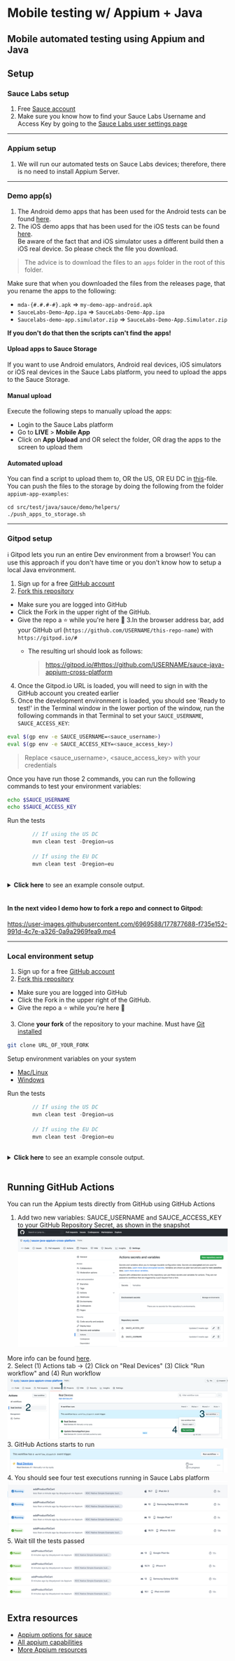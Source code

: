 # Mobile testing w/ Appium + Java

Mobile automated testing using Appium and Java
---
## Setup  

### Sauce Labs setup
1. Free [Sauce account](https://saucelabs.com/sign-up)
2. Make sure you know how to find your Sauce Labs Username and Access Key by going to the [Sauce Labs user settings page](https://app.saucelabs.com/user-settings)

---
### Appium setup
1. We will run our automated tests on Sauce Labs devices; therefore, there is no need to install Appium Server.

---
### Demo app(s)   

1. The Android demo apps that has been used for the Android tests can be found [here](https://github.com/saucelabs/my-demo-app-android/releases).
2. The iOS demo apps that has been used for the iOS tests can be found [here](https://github.com/saucelabs/my-demo-app-ios/releases).   
Be aware of the fact that and iOS simulator uses a different build then a iOS real device. So please check the file you
download.

> The advice is to download the files to an `apps` folder in the root of this folder.

Make sure that when you downloaded the files from the releases page, that you rename the apps to the following:

- `mda-{#.#.#-#}.apk` => `my-demo-app-android.apk`
- `SauceLabs-Demo-App.ipa` => `SauceLabs-Demo-App.ipa`
- `Saucelabs-demo-app.simulator.zip` => `SauceLabs-Demo-App.Simulator.zip`

**If you don't do that then the scripts can't find the apps!**

#### Upload apps to Sauce Storage
If you want to use Android emulators, Android real devices, iOS simulators or iOS real devices in the Sauce Labs platform, you need to upload
the apps to the Sauce Storage.

#### Manual upload
Execute the following steps to manually upload the apps:
- Login to the Sauce Labs platform
- Go to **LIVE** > **Mobile App**
- Click on **App Upload** and OR select the folder, OR drag the apps to the screen to upload them

#### Automated upload
You can find a script to upload them to, OR the US, OR EU DC in [this](../../helpers/push_apps_to_storage.sh)-file. You can push the files to the
storage by doing the following from the folder `appium-app-examples`:

    cd src/test/java/sauce/demo/helpers/
    ./push_apps_to_storage.sh

---
### Gitpod setup

ℹ Gitpod lets you run an entire Dev environment from a browser! You can use this approach if you don't have time or you don't know how to setup a local Java environment.

1. Sign up for a free [GitHub account](https://github.com/)
2. [Fork this repository](https://docs.github.com/en/get-started/quickstart/fork-a-repo)
 * Make sure you are logged into GitHub
 * Click the Fork in the upper right of the GitHub.
 * Give the repo a ⭐ while you're here 🤩
3.In the browser address bar, add your GitHub url (`https://github.com/USERNAME/this-repo-name`) with `https://gitpod.io/#`
    * The resulting url should look as follows:
   
      > https://gitpod.io/#https://github.com/USERNAME/sauce-java-appium-cross-platform
   
4. Once the Gitpod.io URL is loaded, you will need to sign in with the GitHub account you created earlier 
5. Once the development environment is loaded, you should see 'Ready to test!' in the Terminal window in the lower portion of the window, run the following commands in that Terminal to set your `SAUCE_USERNAME`, `SAUCE_ACCESS_KEY`:

```bash
eval $(gp env -e SAUCE_USERNAME=<sauce_username>)
eval $(gp env -e SAUCE_ACCESS_KEY=<sauce_access_key>)
```

> Replace <sauce_username>, <sauce_access_key> with your credentials

Once you have run those 2 commands, you can run the following commands to test your environment variables:

```bash
echo $SAUCE_USERNAME
echo $SAUCE_ACCESS_KEY
```

Run the tests

```java
        // If using the US DC
        mvn clean test -Dregion=us

        // If using the EU DC
        mvn clean test -Dregion=eu
```

<br/>
  <details>
    <summary>
      <strong>Click here</strong> to see an example console output.
    </summary>

      [INFO]
      [INFO] -------------------------------------------------------
      [INFO]  T E S T S
      [INFO] -------------------------------------------------------
      [INFO] Running TestSuite
      Sauce Android Native App  - Before hook
      *** BeforeMethod hook. Running method addProductToCart ***
      Sauce Android Native App  - Before hook
      *** BeforeMethod hook. Running method addProductToCart ***
      region is eu
      region is eu
      region is eu
      region is eu
      Sauce - Start selectProduct test
      Sauce - Start selectProduct test
      Sauce - AfterMethod hook
      Sauce - AfterMethod hook
      Sauce - Start selectProduct test
      Sauce - release driver
      Sauce - Start selectProduct test
      Sauce - AfterMethod hook
      Sauce - release driver
      Sauce - AfterMethod hook
      [INFO] Tests run: 4, Failures: 0, Errors: 0, Skipped: 0, Time elapsed: 31.102 s - in TestSuite
      [INFO]
      [INFO] Results:
      [INFO]
      [INFO] Tests run: 4, Failures: 0, Errors: 0, Skipped: 0
      [INFO]

  </details>

<br/>

#### In the next video I demo how to fork a repo and connect to Gitpod:

https://user-images.githubusercontent.com/6969588/177877688-f735e152-991d-4c7e-a326-0a9a2969fea9.mp4

---

### Local environment setup

1. Sign up for a free [GitHub account](https://github.com/)
2. [Fork this repository](https://docs.github.com/en/get-started/quickstart/fork-a-repo)
 * Make sure you are logged into GitHub
 * Click the Fork in the upper right of the GitHub.
 * Give the repo a ⭐ while you're here 🤩
3. Clone **your fork** of the repository to your machine. Must have [Git installed](https://git-scm.com/downloads)

```bash
git clone URL_OF_YOUR_FORK
```

Setup environment variables on your system
* [Mac/Linux](https://docs.saucelabs.com/basics/environment-variables/#setting-up-environment-variables-on-macos-and-linux-systems)
* [Windows](https://docs.saucelabs.com/basics/environment-variables/#setting-up-environment-variables-on-windows-systems)

Run the tests

```java
        // If using the US DC
        mvn clean test -Dregion=us

        // If using the EU DC
        mvn clean test -Dregion=eu
```

<br/>
  <details>
    <summary>
      <strong>Click here</strong> to see an example console output.
    </summary>

      [INFO]
      [INFO] -------------------------------------------------------
      [INFO]  T E S T S
      [INFO] -------------------------------------------------------
      [INFO] Running TestSuite
      Sauce Android Native App  - Before hook
      *** BeforeMethod hook. Running method addProductToCart ***
      Sauce Android Native App  - Before hook
      *** BeforeMethod hook. Running method addProductToCart ***
      region is eu
      region is eu
      region is eu
      region is eu
      Sauce - Start selectProduct test
      Sauce - Start selectProduct test
      Sauce - AfterMethod hook
      Sauce - AfterMethod hook
      Sauce - Start selectProduct test
      Sauce - release driver
      Sauce - Start selectProduct test
      Sauce - AfterMethod hook
      Sauce - release driver
      Sauce - AfterMethod hook
      [INFO] Tests run: 4, Failures: 0, Errors: 0, Skipped: 0, Time elapsed: 31.102 s - in TestSuite
      [INFO]
      [INFO] Results:
      [INFO]
      [INFO] Tests run: 4, Failures: 0, Errors: 0, Skipped: 0
      [INFO]

  </details>

<br/>

## Running GitHub Actions
You can run the Appium tests directly from GitHub using GitHub Actions   
1. Add two new variables: SAUCE_USERNAME and SAUCE_ACCESS_KEY to your GitHub Repository Secret, as shown in the snapshot    
   <img src="./graphics/GitHub_Repository_Secret.png" alt="GitHubSecret"/>    
     
More info can be found [here](https://docs.github.com/en/actions/security-guides/encrypted-secrets).    
2. Select (1) Actions tab -> (2) Click on "Real Devices" (3) Click "Run workflow" and (4) Run workflow
   <img src="./graphics/run_github_actions.png" alt="runGitHubActions" />   
3. GitHub Actions starts to run     
   <img src="./graphics/start_running_githubActions.png" alt="startRunGitHubActions" />    
4. You should see four test executions running in Sauce Labs platform
   <img src="./graphics/run_sauceLabs.png" alt="runningGitHubActions" />    
5. Wait till the tests passed
   <img src="./graphics/test_run_passed.png" alt="passedRunGitHubActions" />     

## Extra resources

- [Appium options for sauce](https://docs.saucelabs.com/dev/test-configuration-options/#mobile-app-appium-capabilities-required)
- [All appium capabilities](https://appium.io/docs/en/writing-running-appium/caps/)
- [More Appium resources](https://github.com/saucelabs-training/demo-java/blob/main/TRAINING.md)
